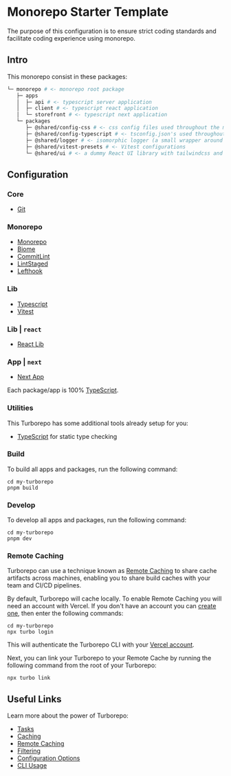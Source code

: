 # Monorepo Starter Template

The purpose of this configuration is to ensure strict coding standards and facilitate coding experience using monorepo.

## Intro

This monorepo consist in these packages:

```bash
└─ monorepo # <- monorepo root package
   ├─ apps
   │  ├─ api # <- typescript server application
   │  ├─ client # <- typescript react application
   │  └─ storefront # <- typescript next application
   └─ packages
      ├─ @shared/config-css # <- css config files used throughout the monorepo
      ├─ @shared/config-typescript # <- tsconfig.json's used throughout the monorepo
      ├─ @shared/logger # <- isomorphic logger (a small wrapper around console.log)
      ├─ @shared/vitest-presets # <- Vitest configurations
      └─ @shared/ui # <- a dummy React UI library with tailwindcss and shadcn
```

## Configuration

### Core

- [Git](/docs/core/git.md)

### Monorepo

- [Monorepo](docs/packages/monorepo.md)
- [Biome](/tools/biome.md)
- [CommitLint](/tools/commitlint.md)
- [LintStaged](/docs/tools/lint-staged.md)
- [Lefthook](/docs/tools/lefthook.md)

### Lib

- [Typescript](/packages/typescript.md)
- [Vitest](/packages/vitest.md)

### Lib | `react`

- [React Lib](https://react.dev/)

### App | `next`

- [Next App](https://nextjs.org/)

Each package/app is 100% [TypeScript](https://www.typescriptlang.org/).

### Utilities

This Turborepo has some additional tools already setup for you:

- [TypeScript](https://www.typescriptlang.org/) for static type checking

### Build

To build all apps and packages, run the following command:

```
cd my-turborepo
pnpm build
```

### Develop

To develop all apps and packages, run the following command:

```
cd my-turborepo
pnpm dev
```

### Remote Caching

Turborepo can use a technique known as [Remote Caching](https://turbo.build/repo/docs/core-concepts/remote-caching) to share cache artifacts across machines, enabling you to share build caches with your team and CI/CD pipelines.

By default, Turborepo will cache locally. To enable Remote Caching you will need an account with Vercel. If you don't have an account you can [create one](https://vercel.com/signup), then enter the following commands:

```
cd my-turborepo
npx turbo login
```

This will authenticate the Turborepo CLI with your [Vercel account](https://vercel.com/docs/concepts/personal-accounts/overview).

Next, you can link your Turborepo to your Remote Cache by running the following command from the root of your Turborepo:

```
npx turbo link
```

## Useful Links

Learn more about the power of Turborepo:

- [Tasks](https://turbo.build/repo/docs/core-concepts/monorepos/running-tasks)
- [Caching](https://turbo.build/repo/docs/core-concepts/caching)
- [Remote Caching](https://turbo.build/repo/docs/core-concepts/remote-caching)
- [Filtering](https://turbo.build/repo/docs/core-concepts/monorepos/filtering)
- [Configuration Options](https://turbo.build/repo/docs/reference/configuration)
- [CLI Usage](https://turbo.build/repo/docs/reference/command-line-reference)

